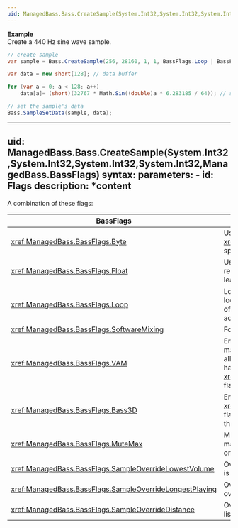 ```yaml
---
uid: ManagedBass.Bass.CreateSample(System.Int32,System.Int32,System.Int32,System.Int32,ManagedBass.BassFlags)
---
```


**Example**  
Create a 440 Hz sine wave sample.

```csharp
// create sample
var sample = Bass.CreateSample(256, 28160, 1, 1, BassFlags.Loop | BassFlags.SampleOverrideLongestPlaying);

var data = new short[128]; // data buffer

for (var a = 0; a < 128; a++)
    data[a]= (short)(32767 * Math.Sin((double)a * 6.283185 / 64)); // sine wave

// set the sample's data
Bass.SampleSetData(sample, data);
```

---
uid: ManagedBass.Bass.CreateSample(System.Int32,System.Int32,System.Int32,System.Int32,ManagedBass.BassFlags)
syntax:
  parameters:
    - id: Flags
      description: *content
---

A combination of these flags:  

BassFlags                                                 | Description
----------------------------------------------------------|-------------
<xref:ManagedBass.BassFlags.Byte>                         | Use 8-bit resolution. If neither this or the <xref:ManagedBass.BassFlags.Float> flags are specified, then the sample is 16-bit.
<xref:ManagedBass.BassFlags.Float>                        | Use 32-bit floating-point sample data. Not really recommended for samples as it (at least) doubles the memory usage.
<xref:ManagedBass.BassFlags.Loop>                         | Looped? Note that only complete sample loops are allowed; you cannot loop just a part of the sample. More fancy looping can be achieved via streaming.
<xref:ManagedBass.BassFlags.SoftwareMixing>               | Force the sample to not use hardware mixing.
<xref:ManagedBass.BassFlags.VAM>                          | Enables the DX7 voice allocation and management features on the sample, which allows the sample to be played in software or hardware. This flag is ignored if the <xref:ManagedBass.BassFlags.SoftwareMixing> flag is also specified.
<xref:ManagedBass.BassFlags.Bass3D>                       | Enable 3D functionality. This requires that the <xref:ManagedBass.DeviceInitFlags.Device3D> flag was specified when calling [Bass.Init](xref:ManagedBass.Bass.Init(System.Int32,System.Int32,ManagedBass.DeviceInitFlags,System.IntPtr,System.IntPtr)), and the sample must be mono (Channels = 1).
<xref:ManagedBass.BassFlags.MuteMax>                      | Mute the sample when it is at (or beyond) its max distance (software-mixed 3D samples only).
<xref:ManagedBass.BassFlags.SampleOverrideLowestVolume>   | Override: the channel with the lowest volume is overridden.
<xref:ManagedBass.BassFlags.SampleOverrideLongestPlaying> | Override: the longest playing channel is overridden.
<xref:ManagedBass.BassFlags.SampleOverrideDistance>       | Override: the channel furthest away (from the listener) is overridden (3D samples only).